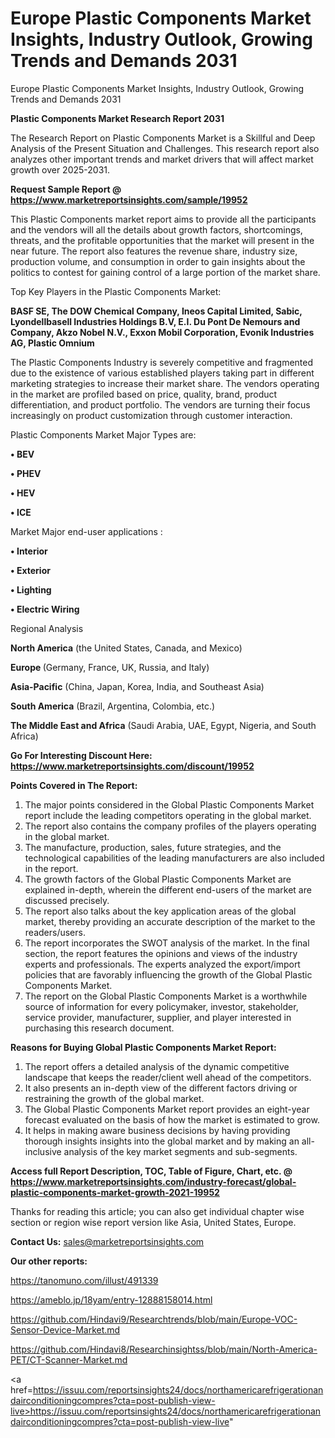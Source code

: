 # Europe Plastic Components Market Insights, Industry Outlook, Growing Trends and Demands 2031
Europe Plastic Components Market Insights, Industry Outlook, Growing Trends and Demands 2031

<strong>Plastic Components Market Research Report 2031</strong>

The Research Report on Plastic Components Market is a Skillful and Deep Analysis of the Present Situation and Challenges. This research report also analyzes other important trends and market drivers that will affect market growth over 2025-2031.

<strong>Request Sample Report @ <a href=https://www.marketreportsinsights.com/sample/19952>https://www.marketreportsinsights.com/sample/19952</a></strong>

This Plastic Components market report aims to provide all the participants and the vendors will all the details about growth factors, shortcomings, threats, and the profitable opportunities that the market will present in the near future. The report also features the revenue share, industry size, production volume, and consumption in order to gain insights about the politics to contest for gaining control of a large portion of the market share.

Top Key Players in the Plastic Components Market:

<strong>BASF SE, The DOW Chemical Company, Ineos Capital Limited, Sabic, Lyondellbasell Industries Holdings B.V, E.I. Du Pont De Nemours and Company, Akzo Nobel N.V., Exxon Mobil Corporation, Evonik Industries AG, Plastic Omnium</strong>

The Plastic Components Industry is severely competitive and fragmented due to the existence of various established players taking part in different marketing strategies to increase their market share. The vendors operating in the market are profiled based on price, quality, brand, product differentiation, and product portfolio. The vendors are turning their focus increasingly on product customization through customer interaction.

Plastic Components Market Major Types are:

<strong>• BEV

• PHEV

• HEV

• ICE</strong>

Market Major end-user applications :

<strong>• Interior

• Exterior

• Lighting

• Electric Wiring</strong>

Regional Analysis

</u><strong><b>North America</b></strong> (the United States, Canada, and Mexico)

<strong><b>Europe </b></strong>(Germany, France, UK, Russia, and Italy)

<strong><b>Asia-Pacific</b></strong> (China, Japan, Korea, India, and Southeast Asia)

<strong><b>South America</b></strong> (Brazil, Argentina, Colombia, etc.)

<strong><b>The Middle East and Africa</b></strong> (Saudi Arabia, UAE, Egypt, Nigeria, and South Africa)

<strong>Go For Interesting Discount Here: <a href=https://www.marketreportsinsights.com/discount/19952>https://www.marketreportsinsights.com/discount/19952</a></strong>

<strong>Points Covered in The Report:</strong>
<ol>
  <li>The major points considered in the Global Plastic Components Market report include the leading competitors operating in the global market.</li>
  <li>The report also contains the company profiles of the players operating in the global market.</li>
  <li>The manufacture, production, sales, future strategies, and the technological capabilities of the leading manufacturers are also included in the report.</li>
  <li>The growth factors of the Global Plastic Components Market are explained in-depth, wherein the different end-users of the market are discussed precisely.</li>
  <li>The report also talks about the key application areas of the global market, thereby providing an accurate description of the market to the readers/users.</li>
  <li>The report incorporates the SWOT analysis of the market. In the final section, the report features the opinions and views of the industry experts and professionals. The experts analyzed the export/import policies that are favorably influencing the growth of the Global Plastic Components Market.</li>
  <li>The report on the Global Plastic Components Market is a worthwhile source of information for every policymaker, investor, stakeholder, service provider, manufacturer, supplier, and player interested in purchasing this research document.</li>
</ol>
<strong>Reasons for Buying Global Plastic Components Market Report:</strong>

<ol>
  <li>The report offers a detailed analysis of the dynamic competitive landscape that keeps the reader/client well ahead of the competitors.</li>
  <li>It also presents an in-depth view of the different factors driving or restraining the growth of the global market.</li>
  <li>The Global Plastic Components Market report provides an eight-year forecast evaluated on the basis of how the market is estimated to grow.</li>
  <li>It helps in making aware business decisions by having providing thorough insights insights into the global market and by making an all-inclusive analysis of the key market segments and sub-segments.</li>
</ol>
<strong>Access full Report Description, TOC, Table of Figure, Chart, etc. @ <a href=https://www.marketreportsinsights.com/industry-forecast/global-plastic-components-market-growth-2021-19952>https://www.marketreportsinsights.com/industry-forecast/global-plastic-components-market-growth-2021-19952</a></strong>


Thanks for reading this article; you can also get individual chapter wise section or region wise report version like Asia, United States, Europe.

<strong>Contact Us:</strong>
sales@marketreportsinsights.com

<strong>Our other reports:</strong>

<a href=https://tanomuno.com/illust/491339>https://tanomuno.com/illust/491339</a>

<a href=https://ameblo.jp/18yam/entry-12888158014.html>https://ameblo.jp/18yam/entry-12888158014.html</a>

<a href=https://github.com/Hindavi9/Researchtrends/blob/main/Europe-VOC-Sensor-Device-Market.md>https://github.com/Hindavi9/Researchtrends/blob/main/Europe-VOC-Sensor-Device-Market.md</a>

<a href=https://github.com/Hindavi8/Researchinsightss/blob/main/North-America-PET/CT-Scanner-Market.md>https://github.com/Hindavi8/Researchinsightss/blob/main/North-America-PET/CT-Scanner-Market.md</a>

<a href=https://issuu.com/reportsinsights24/docs/northamericarefrigerationandairconditioningcompres?cta=post-publish-view-live>https://issuu.com/reportsinsights24/docs/northamericarefrigerationandairconditioningcompres?cta=post-publish-view-live</a>"
